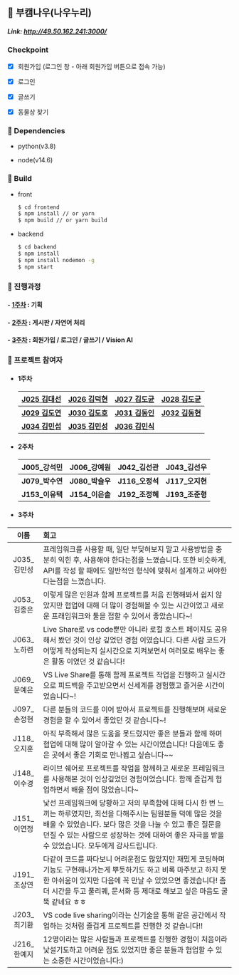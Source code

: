 ## :two_men_holding_hands: ​부캠나우(나우누리)

##### Link: http://49.50.162.241:3000/

### Checkpoint

- [x] 회원가입 (로그인 창 - 아래 회원가입 버튼으로 접속 가능)
- [x] 로그인
- [x] 글쓰기
- [x] 동물상 찾기


### :runner: Dependencies

- python(v3.8)

- node(v14.6)

  

### :office: Build


- front

  ``` bash
  $ cd frontend
  $ npm install // or yarn
  $ npm build // or yarn build
  ```
  

- backend

    ``` bash
    $ cd backend
    $ npm install
    $ npm install nodemon -g
    $ npm start
    ```




### 📑 진행과정

#### 	- [1주차](./1주차.md) : 기획

#### 	- [2주차](./2주차.md) : 게시판 / 자연어 처리

#### 	- [3주차](./3주차.md) : 회원가입 / 로그인 / 글쓰기 / Vision AI

### :triangular_flag_on_post: 프로젝트 참여자
- #### 1주차
  
  | [**J025 김대선**](https://github.com/kimdaeseon) | [**J026 김덕현**](https://github.com/Kim-deokhyeon)  |   [**J027 김도균**](https://github.com/kdogyun)   | [**J028 김도균**](https://github.com/thesulks) |
  | :----------------------------------------------: | :--------------------------------------------------: | :-----------------------------------------------: | :--------------------------------------------: |
  | [**J029 김도연**](https://github.com/do02reen24) |     [**J030 김도호**](https://github.com/Do-ho)      | [**J031 김동인**](https://github.com/dannydongin) | [**J032 김동현**](https://github.com/dooking)  |
  |  [**J034 김민섭**](https://github.com/msmk530)   | [**J035 김민성**](https://github.com/Front-line-dev) |   [**J036 김민식**](https://github.com/zmrdltl)   |                                                |

- #### 2주차

  | **J005_강석민** | **J006_강예원** | **J042_김선관** | **J043_김선우** |
  | :-------------: | :-------------: | :-------------: | :-------------: |
  | **J079_박수연** | **J080_박슬우** | **J116_오정석** | **J117_오지현** |
  | **J153_이유택** | **J154_이은솔** | **J192_조정혜** | **J193_조준형** |


- #### 3주차
|이름 | 회고 |
| :-------------: | :------------- |
J035_김민성 | 프레임워크를 사용할 때, 일단 부딫혀보지 말고 사용방법을 충분히 익힌 후, 사용해야 한다는점을 느꼈습니다. 또한 비슷하게, API를 작성 할 때에도 일반적인 형식에 맞춰서 설계하고 써야한다는점을 느꼈습니다.|
J053_김종은 | 이렇게 많은 인원과 함께 프로젝트를 처음 진행해봐서 쉽지 않았지만 협업에 대해 더 많이 경험해볼 수 있는 시간이었고 새로운 프래임워크와 툴을 접할 수 있어서 좋았습니다~!|
J063_노하련 | Live Share로 vs code뿐만 아니라 로컬 호스트 페이지도 공유해서 봤던 것이 인상 깊었던 경험 이였습니다. 다른 사람 코드가 어떻게 작성되는지 실시간으로 지켜보면서 여러모로 배우는 좋은 활동 이였던 것 같습니다!|
J069_문예은 | VS Live Share를 통해 함께 프로젝트 작업을 진행하고 실시간으로 피드백을 주고받으면서 신세계를 경험했고 즐거운 시간이었습니다~!|
J097_손정현 | 다른 분들의 코드를 이어 받아서 프로젝트를 진행해보며 새로운 경험을 할 수 있어서 좋았던 것 같습니다~!|
J118_오지훈 | 아직 부족해서 많은 도움을 못드렸지만 좋은 분들과 함께 하며 협업에 대해 많이 알아갈 수 있는 시간이였습니다! 다음에도 좋은 곳에서 좋은 기회로 만나뵙고 싶습니다~~ |
J148_이수경 | 라이브 쉐어로 프로젝트를 작업을 함께하고 새로운 프레임워크를 사용해본 것이 인상깊었던 경험이었습니다. 함께 즐겁게 협업하면서 배울 점이 많았습니다~ |
J151_이연정 | 낯선 프레임워크에 당황하고 저의 부족함에 대해 다시 한 번 느끼는 하루였지만, 최선을 다해주시는 팀원분들 덕에 많은 것을 배울 수 있었습니다. 보다 많은 것을 나눌 수 있고 좋은 질문을 던질 수 있는 사람으로 성장하는 것에 대하여 좋은 자극을 받을 수 있었습니다. 모두에게 감사드립니다.|
J191_조상연 | 다같이 코드를 짜다보니 어려운점도 많았지만 재밌게 코딩하며 기능도 구현해나가는게 뿌듯하기도 하고 비록 마주보고 하지 못한 아쉬움이 있지만 다음에 꼭 만날 수 있었으면 좋겠습니다! 좀 더 시간을 두고 풀리퀘, 문서화 등 제대로 해보고 싶은 마음도 굴뚝 같네요 ㅎㅎ |
J203_최기환 | VS code live sharing이라는 신기술을 통해 같은 공간에서 작업하는 것처럼 즐겁게 프로젝트를 진행한 것 같습니다!!|
J216_한예지 | 12명이라는 많은 사람들과 프로젝트를 진행한 경험이 처음이라 낯설기도하고 어려운 점도 있었지만 좋은 분들과 협업할 수 있는 소중한 시간이었습니다:)|



